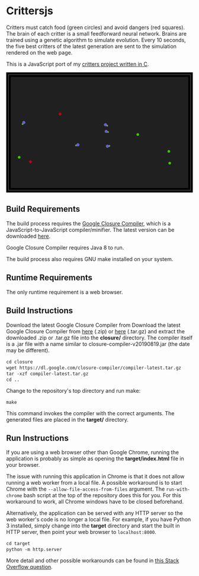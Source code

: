 # Crittersjs #

Critters must catch food (green circles) and avoid dangers (red squares). The 
brain of each critter is a small feedforward neural network. Brains are trained 
using a genetic algorithm to simulate evolution. Every 10 seconds, the five 
best critters of the latest generation are sent to the simulation rendered on 
the web page.

This is a JavaScript port of my [critters project written in C](https://github.com/phaubertin/critters).

![Screenshot](https://raw.githubusercontent.com/phaubertin/crittersjs/master/doc/screenshot.png)

Build Requirements
------------------

The build process requires the [Google Closure Compiler](https://developers.google.com/closure/compiler/),
which is a JavaScript-to-JavaScript compiler/minifier. The latest version can be downloaded
[here](https://github.com/google/closure-compiler/wiki/Binary-Downloads).

Google Closure Compiler requires Java 8 to run.

The build process also requires GNU make installed on your system.

Runtime Requirements
--------------------

The only runtime requirement is a web browser.

Build Instructions
------------------

Download the latest Google Closure Compiler from 
Download the latest Google Closure Compiler from [here](https://dl.google.com/closure-compiler/compiler-latest.zip) (.zip)
or [here](https://dl.google.com/closure-compiler/compiler-latest.tar.gz) (.tar.gz)
and extract the downloaded .zip or .tar.gz file into the **closure/** directory. The
compiler itself is a .jar file with a name similar to closure-compiler-v20190819.jar
(the date may be different).
```
cd closure
wget https://dl.google.com/closure-compiler/compiler-latest.tar.gz
tar -xzf compiler-latest.tar.gz
cd ..
```
Change to the repository's top directory and run make:
```
make
```
This command invokes the compiler with the correct arguments. The generated
files are placed in the **target/** directory.

Run Instructions
------------------

If you are using a web browser other than Google Chrome, running the application
is probably as simple as opening the **target/index.html** file in your browser.

The issue with running this application in Chrome is that it does not allow
running a web worker from a local file. A possible workaround is to start
Chrome with the ``--allow-file-access-from-files`` argument. The ``run-with-chrome``
bash script at the top of the repository does this for you. For this workaround
to work, all Chrome windows have to be closed beforehand.

Alternatively, the application can be served with any HTTP server so the
web worker's code is no longer a local file. For example, if you have Python 3
installed, simply change into the **target** directory and start the built in
HTTP server, then point your web browser to ``localhost:8000``.
```
cd target
python -m http.server
```

More detail and other possible workarounds can be found in [this Stack Overflow question](https://stackoverflow.com/questions/21408510/chrome-cant-load-web-worker).

